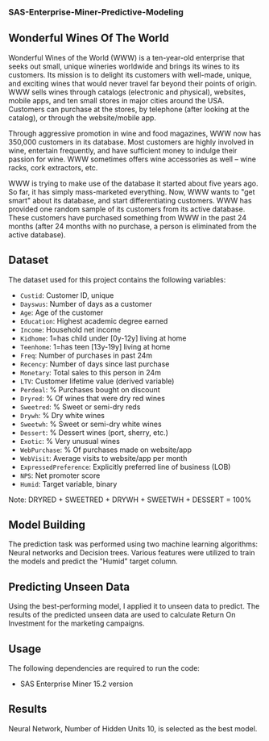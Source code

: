 ### SAS-Enterprise-Miner-Predictive-Modeling 

## Wonderful Wines Of The World 

Wonderful Wines of the World (WWW) is a ten-year-old enterprise that seeks out small, unique wineries worldwide and brings its wines to its customers. Its mission is to delight its customers with well-made, unique, and exciting wines that would never travel far beyond their points of origin.
WWW sells wines through catalogs (electronic and physical), websites, mobile apps, and ten small stores in major cities around the USA. Customers can purchase at the stores, by telephone (after looking at the catalog), or through the website/mobile app.

Through aggressive promotion in wine and food magazines, WWW now has 350,000 customers in its database. Most customers are highly involved in wine, entertain frequently, and have sufficient money to indulge their passion for wine. WWW sometimes offers wine accessories as well – wine racks, cork extractors, etc.

WWW is trying to make use of the database it started about five years ago. So far, it has simply mass-marketed everything. Now, WWW wants to "get smart" about its database, and start differentiating customers. 
WWW has provided one random sample of its customers from its active database. These customers have purchased something from WWW in the past 24 months (after 24 months with no purchase, a person is eliminated from the active database).

## Dataset

The dataset used for this project contains the following variables:

- `Custid`: Customer ID, unique
- `Dayswus`: Number of days as a customer
- `Age`: Age of the customer
- `Education`: Highest academic degree earned
- `Income`: Household net income
- `Kidhome`: 1=has child under [0y-12y] living at home
- `Teenhome`: 1=has teen [13y-19y] living at home
- `Freq`: Number of purchases in past 24m
- `Recency`: Number of days since last purchase
- `Monetary`: Total sales to this person in 24m
- `LTV`: Customer lifetime value (derived variable)
- `Perdeal`: % Purchases bought on discount
- `Dryred`: % Of wines that were dry red wines
- `Sweetred`: % Sweet or semi-dry reds
- `Drywh`: % Dry white wines
- `Sweetwh`: % Sweet or semi-dry white wines
- `Dessert`: % Dessert wines (port, sherry, etc.)
- `Exotic`: % Very unusual wines
- `WebPurchase`: % Of purchases made on website/app
- `WebVisit`: Average visits to website/app per month
- `ExpressedPreference`: Explicitly preferred line of business (LOB)
- `NPS`: Net promoter score
- `Humid`: Target variable, binary

Note: DRYRED + SWEETRED + DRYWH + SWEETWH + DESSERT = 100%

## Model Building

The prediction task was performed using two machine learning algorithms: Neural networks and Decision trees. Various features were utilized to train the models and predict the "Humid" target column.

## Predicting Unseen Data

Using the best-performing model, I applied it to unseen data to predict. The results of the predicted unseen data are used to calculate Return On Investment for the marketing campaigns. 

## Usage

The following dependencies are required to run the code:

- SAS Enterprise Miner 15.2 version

## Results 

Neural Network, Number of Hidden Units 10, is selected as the best model. 
